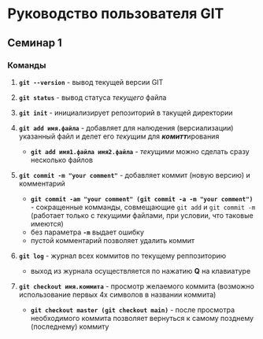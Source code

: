 # Руководство пользователя GIT
## Семинар 1
### Команды
1. **`git --version`** - вывод текущей версии GIT
2. **`git status`** - вывод статуса *текущего* файла
3. **`git init`** - инициализирует репозиторий в такущей директории
4. **`git add имя.файла`** - добавляет для налюдения (версиализации) указанный файл и делет его *текущим* для ***комитт***ирования

    * **`git add имя1.файла имя2.файла`** - *текущими* можно сделать сразу несколько файлов
5. **`git commit -m "your comment"`** - добавляет коммит (новую версию) и комментарий

    * **`git commit -am "your comment" (git commit -a -m "your comment")`** - сокращенные комманды, совмещающие `git add` и `git commit -m` (работает только с *текущими* файлами, при условии, что таковые имеются)
    * без параметра **`-m`** выдает ошибку
    * пустой комментарий позволяет удалить коммит
6. **`git log`** - журнал всех коммитов по текущему реппозиторию

    * выход из журнала осуществляется по нажатию **Q** на клавиатуре
7. **`git checkout имя.коммита`** - просмотр желаемого коммита (возможно использование первых 4х символов в названии коммита)

    * **`git checkout master (git checkout main)`** - после просмотра необходимого коммита позволяет вернуться к самому позднему (последнему) коммиту
